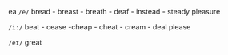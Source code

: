 ea 
`/e/`
bread - breast - breath - deaf - instead - steady
pleasure

`/iː/`
beat - cease -cheap - cheat - cream - deal
please

`/eɪ/`
great